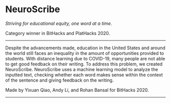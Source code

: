 # NeuroScribe

*Striving for educational equity, one word at a time.*

Category winner in BitHacks and PlatHacks 2020.

***
Despite the advancements made, education in the United States and around the world still faces an inequality in the amount of opportunities provided to students. With distance learning due to COVID-19, many people are not able to get good feedback on their writing. To address this problem, we created NeuroScribe.
NeuroScribe uses a machine learning model to analyze the inputted text, checking whether each word makes sense within the context of the sentence and giving feedback on the writing.

Made by Yixuan Qiao, Andy Li, and Rohan Bansal for BitHacks 2020.

***
